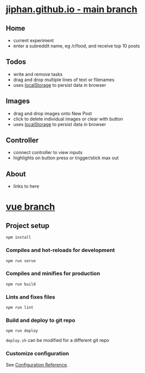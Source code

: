 # [jiphan.github.io - main branch](https://jiphan.github.io/#/)

## Home

- current experiment
- enter a subreddit name, eg /r/food, and receive top 10 posts

## Todos

- write and remove tasks
- drag and drop multiple lines of text or filenames
- uses [localStorage](https://developer.mozilla.org/en-US/docs/Web/API/Window/localStorage) to persist data in browser

## Images

- drag and drop images onto New Post
- click to delete individual images or clear with button
- uses [localStorage](https://developer.mozilla.org/en-US/docs/Web/API/Window/localStorage) to persist data in browser

## Controller

- connect controller to view inputs
- highlights on button press or trigger/stick max out

## About

- links to here

# [vue branch](https://github.com/jiphan/jiphan.github.io/tree/vue)

## Project setup
```
npm install
```

### Compiles and hot-reloads for development
```
npm run serve
```

### Compiles and minifies for production
```
npm run build
```

### Lints and fixes files
```
npm run lint
```

### Build and deploy to git repo
```
npm run deploy
```
`deploy.sh` can be modified for a different git repo

### Customize configuration
See [Configuration Reference](https://cli.vuejs.org/config/).
